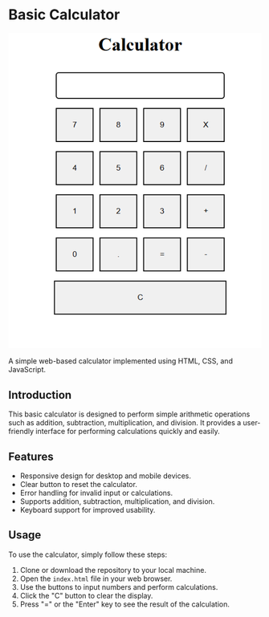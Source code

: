 # Basic Calculator

![Calculator Preview](preview.png)

A simple web-based calculator implemented using HTML, CSS, and JavaScript.



## Introduction

This basic calculator is designed to perform simple arithmetic operations such as addition, subtraction, multiplication, and division. It provides a user-friendly interface for performing calculations quickly and easily.

## Features

- Responsive design for desktop and mobile devices.
- Clear button to reset the calculator.
- Error handling for invalid input or calculations.
- Supports addition, subtraction, multiplication, and division.
- Keyboard support for improved usability.



## Usage

To use the calculator, simply follow these steps:

1. Clone or download the repository to your local machine.
2. Open the `index.html` file in your web browser.
3. Use the buttons to input numbers and perform calculations.
4. Click the "C" button to clear the display.
5. Press "=" or the "Enter" key to see the result of the calculation.

